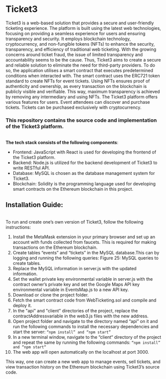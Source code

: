 # Ticket3

Ticket3 is a web-based solution that provides a secure and user-friendly ticketing experience. The platform is built using the latest web technologies, focusing on providing a seamless experience for users and ensuring transparency and security. It employs blockchain technology, cryptocurrency, and non-fungible tokens (NFTs) to enhance the security, transparency, and efficiency of traditional web ticketing.
With the growing concerns around ticket fraud, the issue of limited transparency and accountability seems to be the cause. Thus, Ticket3 aims to create a secure and reliable solution to eliminate the need for third-party providers. To do so, the application utilises a smart contract that executes predetermined conditions when interacted with. The smart contract uses the ERC721 token standard to create NFTs for event tickets. Using NFTs ensures proof of authenticity and ownership, as every transaction on the blockchain is publicly visible and verifiable. This way, maximum transparency is achieved by removing any intermediary and using NFTs.
The Ticket3 platform offers various features for users. Event attendees can discover and purchase tickets. Tickets can be purchased exclusively with cryptocurrency.

### This repository contains the source code and implementation of the Ticket3 platform.

<br /> **The tech stack consists of the following components**:
- Frontend: JavaScript with React is used for developing the frontend of the Ticket3 platform.
- Backend: Node.js is utilized for the backend development of Ticket3 to write RESTful API. 
- Database: MySQL is chosen as the database management system for Ticket3. 
- Blockchain: Solidity is the programming language used for developing smart contracts on the Ethereum blockchain in this project. 


## Installation Guide:

<br /> To run and create one’s own version of Ticket3, follow the following instructions:
1. Install the MetaMask extension in your primary browser and set up an account with funds collected from faucets. This is required for making transactions on the Ethereum blockchain.
2. Create tables “events” and “tickets” in the MySQL database.This can by logging and running the following queries:
Figure 25: MySQL queries to create tables.
3. Replace the MySQL information in server.js with the updated information.
4. Set the wallet private key environmental variable in server.js with the contract owner’s private key and set the Google Maps API key environmental variable in EventsMap.js to a new API key.
5. Download or clone the project folder.
6. Fetch the smart contract code from WebTicketing.sol and compile and deploy it.
7. In the "api" and "client" directories of the project, replace the contractAddressvariable in the web3.js files with the new address.
8. Open project folder and navigate to the directory named “api” on it and run the following commands to install the necessary dependencies and start the server:
`“npm install” and “npm start”`
9. In a new terminal window, navigate to the “client“ directory of the project and repeat the same by running the following commands: `“npm install” and “npm start“`
10. The web app will open automatically on the localhost at port 3000.

 
This way, one can create a new web app to manage events, sell tickets, and view transaction history on the Ethereum blockchain using Ticket3’s source code.
